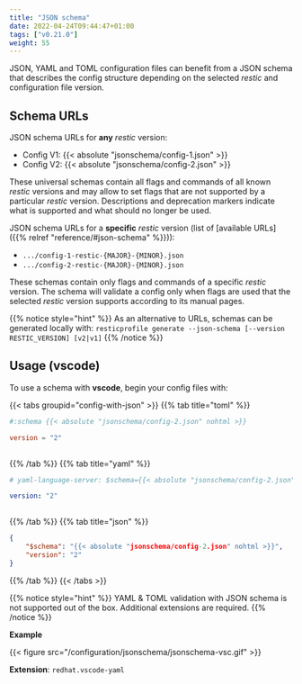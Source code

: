 ```yaml
---
title: "JSON schema"
date: 2022-04-24T09:44:47+01:00
tags: ["v0.21.0"]
weight: 55
---
```


JSON, YAML and TOML configuration files can benefit from a JSON schema that describes the 
config structure depending on the selected *restic* and configuration file version.

## Schema URLs

JSON schema URLs for **any** *restic* version:

* Config V1: {{< absolute "jsonschema/config-1.json" >}}
* Config V2: {{< absolute "jsonschema/config-2.json" >}}

These universal schemas contain all flags and commands of all known *restic* versions and 
may allow to set flags that are not supported by a particular *restic* version. Descriptions 
and deprecation markers indicate what is supported and what should no longer be used.

JSON schema URLs for a **specific** *restic* version (list of [available URLs]({{% relref "reference/#json-schema" %}})):

* `.../config-1-restic-{MAJOR}-{MINOR}.json`
* `.../config-2-restic-{MAJOR}-{MINOR}.json`

These schemas contain only flags and commands of a specific *restic* version. The schema will 
validate a config only when flags are used that the selected *restic* version supports 
according to its manual pages.

{{% notice style="hint" %}}
As an alternative to URLs, schemas can be generated locally with: 
`resticprofile generate --json-schema [--version RESTIC_VERSION] [v2|v1]`
{{% /notice %}}

## Usage (vscode)

To use a schema with **vscode**, begin your config files with: 

{{< tabs groupid="config-with-json" >}}
{{% tab title="toml" %}}
``````toml
#:schema {{< absolute "jsonschema/config-2.json" nohtml >}}

version = "2"
 
``````
{{% /tab %}}
{{% tab title="yaml" %}}
``````yaml
# yaml-language-server: $schema={{< absolute "jsonschema/config-2.json" nohtml >}}

version: "2"
 
``````
{{% /tab %}}
{{% tab title="json" %}}
``````json
{
    "$schema": "{{< absolute "jsonschema/config-2.json" nohtml >}}",
    "version": "2"
}
``````
{{% /tab %}}
{{< /tabs >}}

{{% notice style="hint" %}}
YAML & TOML validation with JSON schema is not supported out of the box. Additional extensions are required.
{{% /notice %}}

**Example**

{{< figure src="/configuration/jsonschema/jsonschema-vsc.gif" >}}

**Extension**: `redhat.vscode-yaml`